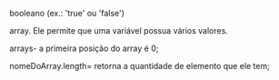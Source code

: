  booleano (ex.: 'true' ou 'false')

 array. Ele permite que uma variável possua vários valores. 

arrays- a primeira posição do array é 0;

nomeDoArray.length= retorna a quantidade de elemento que ele tem;

